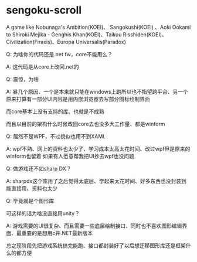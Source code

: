 # sengoku-scroll
A game like Nobunaga's Ambition(KOEI)、 Sangokushi(KOEI) 、Aoki Ookami to Shiroki Mejika - Genghis Khan(KOEI)、Taikou Risshiden(KOEI)、Civilization(Firaxis)、Europa Universalis(Paradox)

Q: 为啥你的代码还是.net fw，core不能用么？

A: 这代码是从core上改回.net的

Q: 震惊，为啥

A: 暴几个原因、一个是本来就只能在windows上跑所以也不指望跨平台、另一个原来打算有一部分UI内容是用内嵌浏览器去写部分图标绘制界面

而core基本上没有支持的库、也就是不成熟

而且以目前的架构什么时候改回core去也没多大工作量、都是winform


Q: 居然不是WPF，不过貌似也用不到XAML

A: wpf不熟、网上的资料也太少了、学习成本太高太花时间、改过wpf但是原来的winform也留着
如果有人愿意帮我把UI抄去wpf也没问题


Q: 做游戏还不如sharp DX？

A: sharpdx这个库用了之后觉得太底层、学起来太花时间、好多东西也没封装到能直接用、资料也太少


Q: 毕竟就是个图形库

可这样的话为啥没直接用unity？

A: 游戏需要的UI很复杂、而且需要一些底层绘制接口、同时也不喜欢图形编辑界面、最重要的是想用c井.NET最新版本

总之现阶段先把游戏系统搞完能跑、接口都封装好了以后想迁移图形库还是框架什么的都方便


